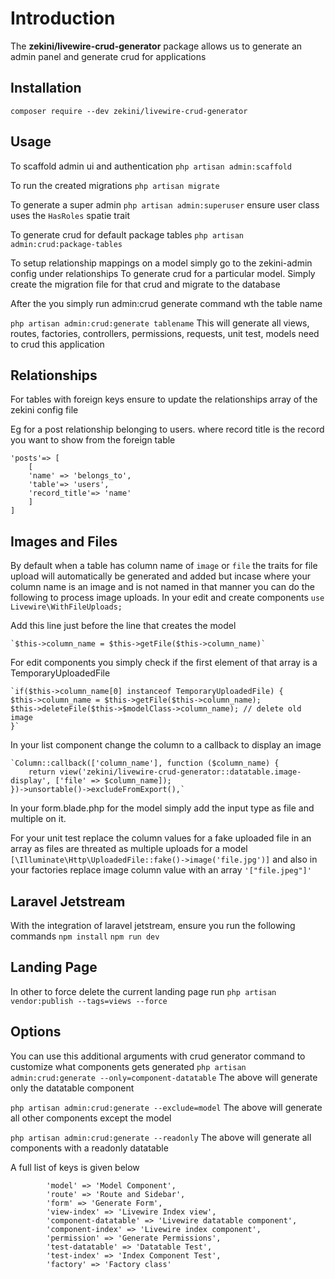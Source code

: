 
  

# Introduction

 
The **zekini/livewire-crud-generator** package allows us to generate an admin panel and generate crud for applications

 
## Installation

`composer require --dev zekini/livewire-crud-generator`

## Usage
To scaffold admin ui and authentication
`php artisan admin:scaffold`

To run the created migrations
`php artisan migrate`

To generate a super admin
`php artisan admin:superuser`
ensure user class uses the `HasRoles` spatie trait

To generate crud for default package tables
`php artisan admin:crud:package-tables`

To setup relationship mappings on a model simply go to the zekini-admin config under relationships
To generate crud for a particular model. Simply create the migration file for that crud and migrate to the database

After the you simply run admin:crud generate command wth the table name

`php artisan admin:crud:generate tablename`
This will generate all views, routes, factories, controllers, permissions, requests, unit test, models need to crud this application

## Relationships
For tables with foreign keys ensure to update the relationships array of the zekini config file

Eg for a post relationship belonging to users. where record title is the record you want to show from the foreign table

	'posts'=> [
		[
		'name' => 'belongs_to',
		'table'=> 'users',
		'record_title'=> 'name'
		]
	]

## Images and Files
By default when a table has  column name of `image` or `file` the traits for file upload will automatically be generated and added but incase where your column name is an image and is not named in that manner you can do the following to process image uploads.
In your edit and create components
	`use  Livewire\WithFileUploads;`
	
Add this line just before the line that creates the model
	
	`$this->column_name = $this->getFile($this->column_name)`
	
For edit components you simply check if the first element of that array is a TemporaryUploadedFile

	`if($this->column_name[0] instanceof TemporaryUploadedFile) {
	$this->column_name = $this->getFile($this->column_name);
	$this->deleteFile($this->$modelClass->column_name); // delete old image
	}`
In your list component change the column to a callback to display an image

    `Column::callback(['column_name'], function ($column_name) {
		return view('zekini/livewire-crud-generator::datatable.image-display', ['file' => $column_name]);
    })->unsortable()->excludeFromExport(),`

In your form.blade.php for the model simply add the input type as file and multiple on it.

For your unit test replace the column values for a fake uploaded file in an array as files are threated as multiple uploads for a model                 `[\Illuminate\Http\UploadedFile::fake()->image('file.jpg')]` 
and also in your factories replace image column value with an array `'["file.jpeg"]'`


## Laravel Jetstream
With the integration of laravel jetstream, ensure you run the following commands
`npm install`
`npm run dev`

## Landing Page
In other to force delete the current landing page run
`php artisan vendor:publish --tags=views --force`

## Options
You can use this additional arguments with crud generator command to customize what components gets generated
`php artisan admin:crud:generate --only=component-datatable`
The above will generate only the datatable component

`php artisan admin:crud:generate --exclude=model`
The above will generate all other components except the model

`php artisan admin:crud:generate --readonly`
The above will generate all components with a readonly datatable

A full list of keys is given below

            'model' => 'Model Component',
            'route' => 'Route and Sidebar',
            'form' => 'Generate Form',
            'view-index' => 'Livewire Index view',
            'component-datatable' => 'Livewire datatable component',
            'component-index' => 'Livewire index component',
            'permission' => 'Generate Permissions',
            'test-datatable' => 'Datatable Test',
            'test-index' => 'Index Component Test',
            'factory' => 'Factory class'
            

